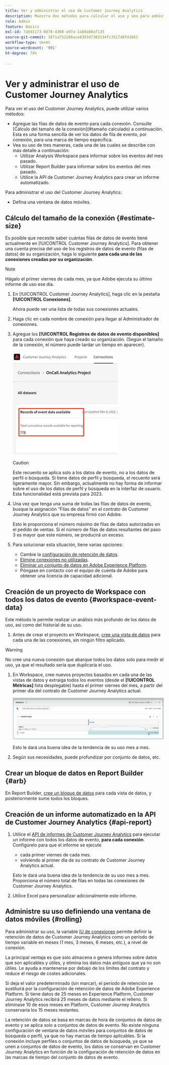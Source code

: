 ```yaml
---
title: Ver y administrar el uso de Customer Journey Analytics
description: Muestra dos métodos para calcular el uso y uno para administrarlo.
role: Admin
feature: Basics
exl-id: 7a5d1173-8d78-4360-a97a-1ab0a60af135
source-git-commit: 16f1a732260ace8393d7303134fc351740fd1661
workflow-type: tm+mt
source-wordcount: '901'
ht-degree: 74%

---
```


# Ver y administrar el uso de Customer Journey Analytics

Para ver el uso del Customer Journey Analytics, puede utilizar varios métodos:

* Agregue las filas de datos de evento para cada conexión. Consulte [Cálculo del tamaño de la conexión](#tamaño calculado) a continuación. Esta es una forma sencilla de ver los datos de fila de evento, por conexión, para una marca de tiempo específica.
* Vea su uso de tres maneras, cada una de las cuales se describe con más detalle a continuación:
   * Utilizar Analysis Workspace para informar sobre los eventos del mes pasado.
   * Utilizar Report Builder para informar sobre los eventos del mes pasado.
   * Utilice la API de Customer Journey Analytics para crear un informe automatizado.

Para administrar el uso del Customer Journey Analytics:

* Defina una ventana de datos móviles.

## Cálculo del tamaño de la conexión {#estimate-size}

Es posible que necesite saber cuántas filas de datos de evento tiene actualmente en [!UICONTROL Customer Journey Analytics]. Para obtener una cuenta precisa del uso de los registros de datos de evento (filas de datos) de su organización, haga lo siguiente **para cada una de las conexiones creadas por su organización**.

>[!NOTE]
>
>Hágalo el primer viernes de cada mes, ya que Adobe ejecuta su último informe de uso ese día.

1. En [!UICONTROL Customer Journey Analytics], haga clic en la pestaña **[!UICONTROL Conexiones]**.

   Ahora puede ver una lista de todas sus conexiones actuales.

1. Haga clic en cada nombre de conexión para llegar al Administrador de conexiones.

1. Agregue los **[!UICONTROL Registros de datos de evento disponibles]** para cada conexión que haya creado su organización. (Según el tamaño de la conexión, el número puede tardar un tiempo en aparecer).

   ![Registros de datos de evento disponibles.](./assets/event-data.png)

   >[!CAUTION]
   >
   >   Este recuento se aplica solo a los datos de evento, no a los datos de perfil o búsqueda. Si tiene datos de perfil y búsqueda, el recuento será ligeramente mayor. Sin embargo, actualmente no hay forma de informar sobre el uso de los datos de perfil y búsqueda en la interfaz de usuario. Esta funcionalidad está prevista para 2023.

1. Una vez que tenga una suma de todas las filas de datos de evento, busque la asignación “Filas de datos” en el contrato de Customer Journey Analytics que su empresa firmó con Adobe.

   Esto le proporciona el número máximo de filas de datos autorizadas en el pedido de ventas. Si el número de filas de datos resultantes del paso 3 es mayor que este número, se producirá un exceso.

1. Para solucionar esta situación, tiene varias opciones:

   * Cambie la [configuración de retención de datos](https://experienceleague.adobe.com/docs/analytics-platform/using/cja-connections/manage-connections.html?lang=es#set-rolling-window-for-connection-data-retention).
   * [Elimine conexiones no utilizadas](https://experienceleague.adobe.com/docs/analytics-platform/using/cja-overview/cja-faq.html?lang=es#implications-of-deleting-data-components).
   * [Eliminar un conjunto de datos en Adobe Experience Platform](https://experienceleague.adobe.com/docs/analytics-platform/using/cja-overview/cja-faq.html?lang=es#implications-of-deleting-data-components).
   * Póngase en contacto con el equipo de cuenta de Adobe para obtener una licencia de capacidad adicional.

## Creación de un proyecto de Workspace con todos los datos de evento {#workspace-event-data}

Este método le permite realizar un análisis más profundo de los datos de uso, así como del historial de su uso.

1. Antes de crear el proyecto en Workspace, [cree una vista de datos](/help/data-views/create-dataview.md) para cada una de las conexiones, sin ningún filtro aplicado.

>[!WARNING]
>
>    No cree una nueva conexión que abarque todos los datos solo para medir el uso, ya que el resultado sería que duplicaría el uso.

1. En Workspace, cree nuevos proyectos basados en cada una de las vistas de datos y extraiga todos los eventos (desde el **[!UICONTROL Métricas]** lista desplegable) hasta el primer viernes del mes, a partir del primer día del contrato de Customer Journey Analytics actual.

   ![Tabla de forma libre que muestra eventos.](./assets/events-usage.png)

   Esto le dará una buena idea de la tendencia de su uso mes a mes.

1. Según sus necesidades, puede profundizar por conjunto de datos, etc.

## Crear un bloque de datos en Report Builder {#arb}

En Report Builder, [cree un bloque de datos](/help/report-builder/create-a-data-block.md) para cada vista de datos, y posteriormente sume todos los bloques.

## Creación de un informe automatizado en la API de Customer Journey Analytics {#api-report}

1. Utilice el [API de informes de Customer Journey Analytics](https://developer.adobe.com/cja-apis/docs/api/#tag/Reporting-API) para ejecutar un informe con todos los datos de evento, **para cada conexión**. Configúrelo para que el informe se ejecute

   * cada primer viernes de cada mes.
   * volviendo al primer día de su contrato de Customer Journey Analytics actual.

   Esto le dará una buena idea de la tendencia de su uso mes a mes. Proporciona el número total de filas en todas las conexiones de Customer Journey Analytics.

1. Utilice Excel para personalizar adicionalmente este informe.

## Administre su uso definiendo una ventana de datos móviles {#rolling}

Para administrar su uso, la variable [IU de conexiones](/help/connections/create-connection.md) permite definir la retención de datos de Customer Journey Analytics como un período de tiempo variable en meses (1 mes, 3 meses, 6 meses, etc.), a nivel de conexión.

La principal ventaja es que solo almacena o genera informes sobre datos que son aplicables y útiles, y elimina los datos más antiguos que ya no son útiles. Le ayuda a mantenerse por debajo de los límites del contrato y reduce el riesgo de costes adicionales.

Si deja el valor predeterminado (sin marcar), el período de retención se sustituirá por la configuración de retención de datos de Adobe Experience Platform. Si tiene datos de 25 meses en Experience Platform, Customer Journey Analytics recibirá 25 meses de datos mediante el relleno. Si eliminase 10 de esos meses en Platform, Customer Journey Analytics conservaría los 15 meses restantes.

La retención de datos se basa en marcas de hora de conjuntos de datos de evento y se aplica solo a conjuntos de datos de evento. No existe ninguna configuración de ventana de datos móviles para conjuntos de datos de búsqueda o perfil, ya que no hay marcas de tiempo aplicables. Si la conexión incluye perfiles o conjuntos de datos de búsqueda, ya que se unen a conjuntos de datos de evento, los datos se conservan en Customer Journey Analytics en función de la configuración de retención de datos en las marcas de tiempo del conjunto de datos de evento.

